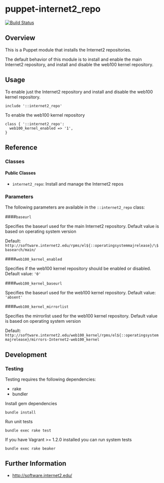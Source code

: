 # puppet-internet2_repo

[![Build Status](https://travis-ci.org/treydock/puppet-internet2_repo.svg?branch=master)](https://travis-ci.org/treydock/puppet-internet2_repo)

## Overview

This is a Puppet module that installs the Internet2 repositories.

The default behavior of this module is to install and enable the main Internet2 repository, and install and disable the web100 kernel repository.

## Usage

To enable just the Internet2 repository and install and disable the web100 kernel repository.

    include '::internet2_repo'

To enable the web100 kernel repository

    class { '::internet2_repo':
      web100_kernel_enabled => '1',
    }

## Reference

### Classes

#### Public Classes

* `internet2_repo`: Install and manage the Internet2 repos

### Parameters

The following parameters are available in the `::internet2_repo` class:

####`baseurl`

Specifies the baseurl used for the main Internet2 repository.  Default value is based on operating system version

Default: `http://software.internet2.edu/rpms/el${::operatingsystemmajrelease}/\$basearch/main/`

####`web100_kernel_enabled`

Specifies if the web100 kernel repository should be enabled or disabled.  Default value: `'0'`

####`web100_kernel_baseurl`

Specifies the baseurl used for the web100 kernel repository.  Default value: `'absent'`

####`web100_kernel_mirrorlist`

Specifies the mirrorlist used for the web100 kernel repository.  Default value is based on operating system version

Default: `http://software.internet2.edu/web100_kernel/rpms/el${::operatingsystemmajrelease}/mirrors-Internet2-web100_kernel`

## Development

### Testing

Testing requires the following dependencies:

* rake
* bundler

Install gem dependencies

    bundle install

Run unit tests

    bundle exec rake test

If you have Vagrant >= 1.2.0 installed you can run system tests

    bundle exec rake beaker

## Further Information

* http://software.internet2.edu/
